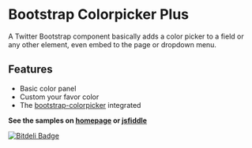 # Bootstrap Colorpicker Plus

A Twitter Bootstrap component basically adds a color picker to a field or any other element, even embed to the page or dropdown menu.

## Features
* Basic color panel
* Custom your favor color
* The [bootstrap-colorpicker](https://github.com/mjolnic/bootstrap-colorpicker) integrated

**See the samples on [homepage](http://zzzhan.github.io/bootstrap-colorpicker-plus/) or [jsfiddle](http://jsfiddle.net/zzzhan/6fdqqsb8/)**

[![Bitdeli Badge](https://d2weczhvl823v0.cloudfront.net/zzzhan/bootstrap-colorpicker-plus/trend.png)](https://bitdeli.com/free "Bitdeli Badge")